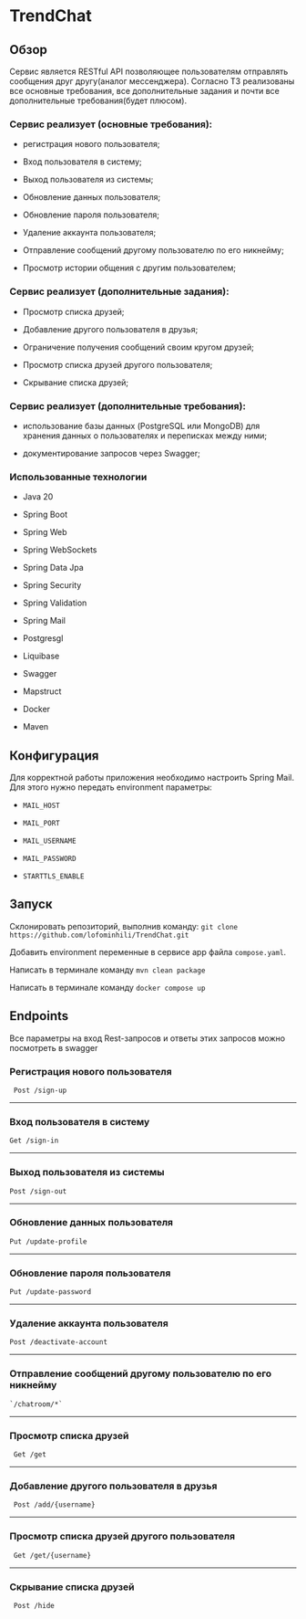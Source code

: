 # TrendChat

## Обзор

Сервис является RESTful API позволяющее пользователям отправлять сообщения друг другу(аналог мессенджера). Согласно ТЗ
реализованы все основные требования, все дополнительные задания и почти все дополнительные требования(будет плюсом).

### Cервис реализует (основные требования):

* регистрация нового пользователя;

* Вход пользователя в систему;

* Выход пользователя из системы;

* Обновление данных пользователя;

* Обновление пароля пользователя;

* Удаление аккаунта пользователя;

* Отправление сообщений другому пользователю по его никнейму;

* Просмотр истории общения с другим пользователем;

### Cервис реализует (дополнительные задания):

* Просмотр списка друзей;

* Добавление другого пользователя в друзья;

* Ограничение получения сообщений своим кругом друзей;

* Просмотр списка друзей другого пользователя;

* Скрывание списка друзей;

### Cервис реализует (дополнительные требования):

* использование базы данных (PostgreSQL или MongoDB) для хранения данных о пользователях и переписках между ними;

* документирование запросов через Swagger;

### Использованные технологии

* Java 20

* Spring Boot

* Spring Web

* Spring WebSockets

* Spring Data Jpa

* Spring Security

* Spring Validation

* Spring Mail

* Postgresgl

* Liquibase

* Swagger

* Mapstruct

* Docker

* Maven

## Конфигурация
Для корректной работы приложения необходимо настроить Spring Mail. 
Для этого нужно передать environment параметры:

* `MAIL_HOST`

* `MAIL_PORT`

* `MAIL_USERNAME`

* `MAIL_PASSWORD`

* `STARTTLS_ENABLE`

## Запуск

Склонировать репозиторий, выполнив команду: `git clone https://github.com/lofominhili/TrendChat.git`

Добавить environment переменные в сервисе app файла `compose.yaml`.

Написать в терминале команду `mvn clean package`

Написать в терминале команду `docker compose up`

## Endpoints

Все параметры на вход Rest-запросов и ответы этих запросов можно посмотреть в swagger

### Регистрация нового пользователя

` Post /sign-up`

---

### Вход пользователя в систему

` Get /sign-in `

---

### Выход пользователя из системы

` Post /sign-out `

---

### Обновление данных пользователя

` Put /update-profile `

---

### Обновление пароля пользователя

` Put /update-password `

---

### Удаление аккаунта пользователя

` Post /deactivate-account `

---

### Отправление сообщений другому пользователю по его никнейму

    `/chatroom/*`

---

### Просмотр списка друзей

` Get /get`

---

### Добавление другого пользователя в друзья

` Post /add/{username}`

---

### Просмотр списка друзей другого пользователя

` Get /get/{username}`

---

### Скрывание списка друзей

` Post /hide`




